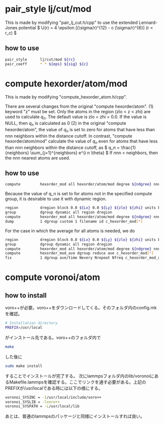 # pair_style lj/cut/mod
This is made by modifying "pair_lj_cut.h/cpp" to use the extended Lennard-Jones potential
$
U(r) = 4 \epsilon \[(\sigma/r)^{12} - c (\sigma/r)^{6}\] (r < r_c)
$

## how to use
```sh
pair_style      lj/cut/mod ${rc}
pair_coeff      * * ${eps} ${sig} ${c}
```


# compute hexorder/atom/mod
This is made by modifying "compute_hexorder_atom.h/cpp".

There are several changes from the original "compute hexorder/atom".
(1) keyword "z" must be set. Only the atoms in the region (zlo < z <  zhi) are used to calculate $q_n$. The default value is zlo = zhi = 0.0. If the value is NULL, then $q_n$ is calculated as 0
(2) in the original "compute hexorder/atom", the value of $q_n$ is set to zero for atoms that have less than nnn neighbors within the distance cutoff. In contrast, "compute hexorder/atom/mod" calculate the value of $q_n$ even for atoms that have less than nnn neighbors within the distance cutoff, as 
$
q_n = \frac{1}{neighbors} \sum_{j=1}^{neighbors} e^{i n \theta}
$
If nnn < neighbors, then the nnn nearest atoms are used.

## how to use
```sh
compute         hexorder_mod all hexorder/atom/mod degree ${ndgree} nnn ${nnn} cutoff ${cutoff} z ${zlo} ${zhi}
```

Because the value of q_n is set to for atoms not in the specified compute group, it is desirable to use it with dynamic region.
```sh
region          dregion block 0.0 ${Lx} 0.0 ${Ly} ${zlo} ${zhi} units box
group           dgroup dynamic all region dregion
compute         hexorder_mod all hexorder/atom/mod degree ${ndgree} nnn ${nnn} cutoff ${cutoff} z ${zlo} ${zhi}
dump            1 dgroup custom 1 filename id c_hexorder_mod[*]
```
For the case in which the average for all atoms is needed, we do
```sh
region          dregion block 0.0 ${Lx} 0.0 ${Ly} ${zlo} ${zhi} units box
group           dgroup dynamic all region dregion
compute         hexorder_mod all hexorder/atom/mod degree ${ndgree} nnn ${nnn} cutoff ${cutoff} z ${zlo} ${zhi}
compute         hexorder_mod_ave dgroup reduce ave c_hexorder_mod[*]
fix             1 dgroup ave/time Nevery Nrepeat Nfreq c_hexorder_mod_ave[*] file filename
```


# compute voronoi/atom

## how to install
voro++が必要。voro++をダウンロードしてくる。そのフォルダ内のconfig.mkを確認。
```sh
# Installation directory
PREFIX=/usr/local
```
がインストール先である。voro++のフォルダ内で
```sh
make
```
した後に
```sh
sudo make install
```
することでインストールが完了する。
次にlammpsフォルダ内のlib/voronoiにあるMakefile.lammpsを確認する。ここでリンクを通す必要がある。上記のPREFIXが/usr/localである時には以下の様にする。
```sh
voronoi_SYSINC = -I/usr/local/include/voro++
voronoi_SYSLIB = -lvoro++
voronoi_SYSPATH = -L/usr/local/lib
```
あとは、普通のlammpsのパッケージと同様にインストールすれば良い。
